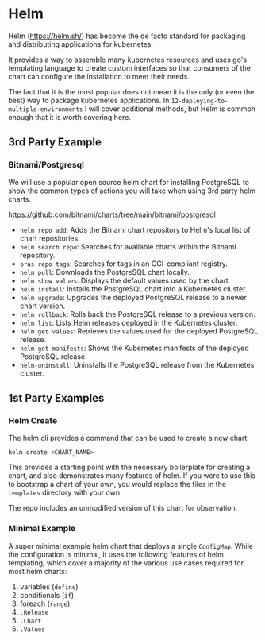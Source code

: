 # Helm

Helm (https://helm.sh/) has become the de facto standard for packaging and distributing applications for kubernetes.

It provides a way to assemble many kubernetes resources and uses go's templating language to create custom interfaces so that consumers of the chart can configure the installation to meet their needs.

The fact that it is the most popular does not mean it is the only (or even the best) way to package kubernetes applications. In `12-deploying-to-multiple-environments` I will cover additional methods, but Helm is common enough that it is worth covering here.

## 3rd Party Example

### Bitnami/Postgresql

We will use a popular open source helm chart for installing PostgreSQL to show the common types of actions you will take when using 3rd party helm charts.

https://github.com/bitnami/charts/tree/main/bitnami/postgresql

- `helm repo add`: Adds the Bitnami chart repository to Helm's local list of chart repositories.
- `helm search repo`: Searches for available charts within the Bitnami repository.
- `oras repo tags`: Searches for tags in an OCI-compliant registry.
- `helm pull`: Downloads the PostgreSQL chart locally.
- `helm show values`: Displays the default values used by the chart.
- `helm install`: Installs the PostgreSQL chart into a Kubernetes cluster.
- `helm upgrade`: Upgrades the deployed PostgreSQL release to a newer chart version.
- `helm rollback`: Rolls back the PostgreSQL release to a previous version.
- `helm list`: Lists Helm releases deployed in the Kubernetes cluster.
- `helm get values`: Retrieves the values used for the deployed PostgreSQL release.
- `helm get manifests`: Shows the Kubernetes manifests of the deployed PostgreSQL release.
- `helm-uninstall`: Uninstalls the PostgreSQL release from the Kubernetes cluster.

## 1st Party Examples

### Helm Create

The helm cli provides a command that can be used to create a new chart:

```
helm create <CHART_NAME>
```

This provides a starting point with the necessary boilerplate for creating a chart, and also demonstrates many features of helm. If you were to use this to bootstrap a chart of your own, you would replace the files in the `templates` directory with your own.

The repo includes an unmodified version of this chart for observation.

### Minimal Example

A super minimal example helm chart that deploys a single `ConfigMap`. While the configuration is minimal, it uses the following features of helm templating, which cover a majority of the various use cases required for most helm charts:

1. variables (`define`)
2. conditionals (`if`)
3. foreach (`range`)
4. `.Release`
5. `.Chart`
6. `.Values`
